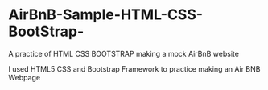 # AirBnB-Sample-HTML-CSS-BootStrap-
A practice of HTML CSS BOOTSTRAP making a mock AirBnB website

I used HTML5 CSS and Bootstrap Framework to practice making an Air BNB Webpage
